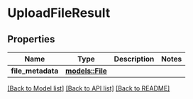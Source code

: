 # UploadFileResult

## Properties

Name | Type | Description | Notes
------------ | ------------- | ------------- | -------------
**file_metadata** | [**models::File**](File.md) |  | 

[[Back to Model list]](../README.md#documentation-for-models) [[Back to API list]](../README.md#documentation-for-api-endpoints) [[Back to README]](../README.md)


